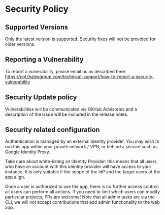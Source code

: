 # Security Policy

## Supported Versions

Only the latest version is supported. Security fixes will not be provided for
older versions.

## Reporting a Vulnerability

To report a vulnerability, please email us as described here:
https://cpl.thalesgroup.com/technical-support/how-to-report-a-security-vulnerability

## Security Update policy

Vulnerabilities will be communicated via GitHub Advisories and a description of
the issue will be included in the release notes.

## Security related configuration

Authentication is managed by an external identity provider. You may wish to run
this app within your private network / VPN, or behind a service such as Google
Identity Proxy.

Take care about white-listing an Identity Provider: this means that all users
who have an account with this identity provider will have access to your
instance. It is only suitable if the scope of the IdP and the target users of
the app align.

Once a user is authorized to use the app, there is no further access control:
all users can perform all actions. If you need to limit which users can modify
particular projects, PRs are welcome! Note that all admin tasks are via the
CLI, we will not accept contributions that add admin functionality to the web
app.
